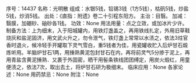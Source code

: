 序号：14437
名称：光明散
组成：水银5钱，铅锡3钱（1方5钱），枯矾5钱，炒盐5钱，炒消5钱。
出处：《直指：附遗》卷二十引程东阳方。
主治：目翳。
加减：翳膜，加硼砂、硇砂各1钱。
功效：None
用法用量：点之立效，或加冰片少许。
制备方法：上为细末，入于阳城罐内，用铁灯盏盖之，再用铁线扎定，外用旧草鞋烧灰和盐泥固济，用文武火升之，勿令泄气，铁灯盏上常常以水渍之，依法3炷官香时退火，候冷轻手开罐取下灵气雪白，重5钱者为佳，用瓷罐收贮入后炉甘石煅炼听用。羊脑炉甘石1两，用捶熟黄泥包封甘石在内，再将前灵气5分掺于泥上，再用青盐含黄泥捶熟．又裹于外固密，晒干用髻条铁线团团缚定，用炭火煅红，用童便渍之，依法7次，取出去土，将炉甘石研为极细末。
临床应用：None
各家论述：None
用药禁忌：None
附注：None
